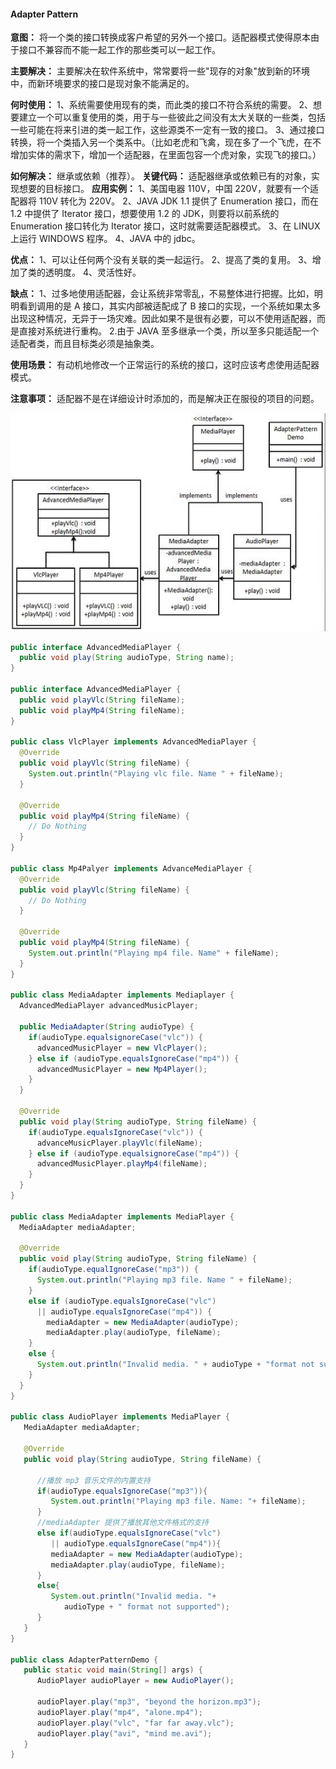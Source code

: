 #### Adapter Pattern

**意图：** 将一个类的接口转换成客户希望的另外一个接口。适配器模式使得原本由于接口不兼容而不能一起工作的那些类可以一起工作。

**主要解决：** 主要解决在软件系统中，常常要将一些"现存的对象"放到新的环境中，而新环境要求的接口是现对象不能满足的。

**何时使用：**
1、系统需要使用现有的类，而此类的接口不符合系统的需要。
2、想要建立一个可以重复使用的类，用于与一些彼此之间没有太大关联的一些类，包括一些可能在将来引进的类一起工作，这些源类不一定有一致的接口。
3、通过接口转换，将一个类插入另一个类系中。（比如老虎和飞禽，现在多了一个飞虎，在不增加实体的需求下，增加一个适配器，在里面包容一个虎对象，实现飞的接口。）

**如何解决：** 继承或依赖（推荐）。
**关键代码：** 适配器继承或依赖已有的对象，实现想要的目标接口。
**应用实例：**
1、美国电器 110V，中国 220V，就要有一个适配器将 110V 转化为 220V。
2、JAVA JDK 1.1 提供了 Enumeration 接口，而在 1.2 中提供了 Iterator 接口，想要使用 1.2 的 JDK，则要将以前系统的 Enumeration 接口转化为 Iterator 接口，这时就需要适配器模式。
3、在 LINUX 上运行 WINDOWS 程序。 4、JAVA 中的 jdbc。

**优点：** 
1、可以让任何两个没有关联的类一起运行。
2、提高了类的复用。
3、增加了类的透明度。
4、灵活性好。

**缺点：** 
1、过多地使用适配器，会让系统非常零乱，不易整体进行把握。比如，明明看到调用的是 A 接口，其实内部被适配成了 B 接口的实现，一个系统如果太多出现这种情况，无异于一场灾难。因此如果不是很有必要，可以不使用适配器，而是直接对系统进行重构。 2.由于 JAVA 至多继承一个类，所以至多只能适配一个适配者类，而且目标类必须是抽象类。

**使用场景：** 有动机地修改一个正常运行的系统的接口，这时应该考虑使用适配器模式。

**注意事项：** 适配器不是在详细设计时添加的，而是解决正在服役的项目的问题。

![适配器模式](../image/adapter_pattern_uml_diagram.jpg)

```java
public interface AdvancedMediaPlayer {
  public void play(String audioType, String name);
}

public interface AdvancedMediaPlayer {
  public void playVlc(String fileName);
  public void playMp4(String fileName);
}

public class VlcPlayer implements AdvancedMediaPlayer {
  @Override
  public void playVlc(String fileName) {
    System.out.println("Playing vlc file. Name " + fileName);
  }

  @Override
  public void playMp4(String fileName) {
    // Do Nothing
  }
}

public class Mp4Palyer implements AdvanceMediaPlayer {
  @Override
  public void playVlc(String fileName) {
    // Do Nothing
  }

  @Override
  public void playMp4(String fileName) {
    System.out.println("Playing mp4 file. Name" + fileName);
  }
}

public class MediaAdapter implements Mediaplayer {
  AdvancedMediaPlayer advancedMusicPlayer;

  public MediaAdapter(String audioType) {
    if(audioType.equalsignoreCase("vlc")) {
      advancedMusicPlayer = new VlcPlayer();
    } else if (audioType.equalsIgnoreCase("mp4")) {
      advancedMusicPlayer = new Mp4Player();
    }
  }

  @Override
  public void play(String audioType, String fileName) {
    if(audioType.equalsIgnoreCase("vlc")) {
      advanceMusicPlayer.playVlc(fileName);
    } else if (audioType.equalsignoreCase("mp4")) {
      advancedMusicPlayer.playMp4(fileName);
    }
  }
}

public class MediaAdapter implements MediaPlayer {
  MediaAdapter mediaAdapter;

  @Override
  public void play(String audioType, String fileName) {
    if(audioType.equalIgnoreCase("mp3")) {
      System.out.println("Playing mp3 file. Name " + fileName);
    }
    else if (audioType.equalsIgnoreCase("vlc")
      || audioType.equalsIgnoreCase("mp4")) {
        mediaAdapter = new MediaAdapter(audioType);
        mediaAdapter.play(audioType, fileName);
    }
    else {
      System.out.println("Invalid media. " + audioType + "format not supported");
    }
  }
}

public class AudioPlayer implements MediaPlayer {
   MediaAdapter mediaAdapter; 

   @Override
   public void play(String audioType, String fileName) {    

      //播放 mp3 音乐文件的内置支持
      if(audioType.equalsIgnoreCase("mp3")){
         System.out.println("Playing mp3 file. Name: "+ fileName);      
      } 
      //mediaAdapter 提供了播放其他文件格式的支持
      else if(audioType.equalsIgnoreCase("vlc") 
         || audioType.equalsIgnoreCase("mp4")){
         mediaAdapter = new MediaAdapter(audioType);
         mediaAdapter.play(audioType, fileName);
      }
      else{
         System.out.println("Invalid media. "+
            audioType + " format not supported");
      }
   }   
}

public class AdapterPatternDemo {
   public static void main(String[] args) {
      AudioPlayer audioPlayer = new AudioPlayer();

      audioPlayer.play("mp3", "beyond the horizon.mp3");
      audioPlayer.play("mp4", "alone.mp4");
      audioPlayer.play("vlc", "far far away.vlc");
      audioPlayer.play("avi", "mind me.avi");
   }
}
```